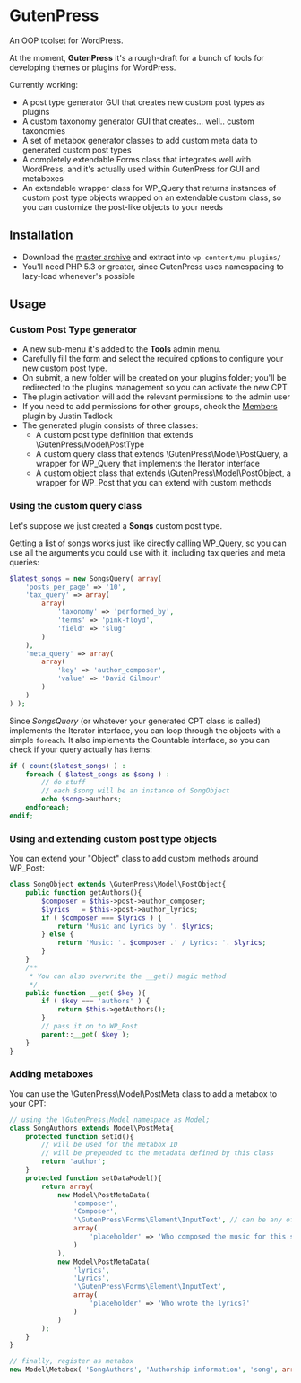 # GutenPress

An OOP toolset for WordPress.

At the moment, **GutenPress** it's a rough-draft for a bunch of tools for developing themes or plugins for WordPress.

Currently working:

* A post type generator GUI that creates new custom post types as plugins
* A custom taxonomy generator GUI that creates... well.. custom taxonomies
* A set of metabox generator classes to add custom meta data to generated custom post types
* A completely extendable Forms class that integrates well with WordPress, and it's actually used within GutenPress for GUI and metaboxes
* An extendable wrapper class for WP_Query that returns instances of custom post type objects wrapped on an extendable custom class, so you can customize the post-like objects to your needs

## Installation

* Download the [master archive](https://github.com/felipelavinz/GutenPress/archive/master.zip) and extract into `wp-content/mu-plugins/`
* You'll need PHP 5.3 or greater, since GutenPress uses namespacing to lazy-load whenever's possible

## Usage

### Custom Post Type generator

* A new sub-menu it's added to the **Tools** admin menu.
* Carefully fill the form and select the required options to configure your new custom post type.
* On submit, a new folder will be created on your plugins folder; you'll be redirected to the plugins management so you can activate the new CPT
* The plugin activation will add the relevant permissions to the admin user
* If you need to add permissions for other groups, check the [Members](http://wordpress.org/extend/plugins/members/) plugin by Justin Tadlock
* The generated plugin consists of three classes:
  * A custom post type definition that extends \GutenPress\Model\PostType
  * A custom query class that extends \GutenPress\Model\PostQuery, a wrapper for WP_Query that implements the Iterator interface
  * A custom object class that extends \GutenPress\Model\PostObject, a wrapper for WP_Post that you can extend with custom methods

### Using the custom query class

Let's suppose we just created a **Songs** custom post type.

Getting a list of songs works just like directly calling WP_Query, so you can use all the arguments you could use with it, including tax queries and meta queries:

```php
$latest_songs = new SongsQuery( array(
	'posts_per_page' => '10',
	'tax_query' => array(
		array(
			'taxonomy' => 'performed_by',
			'terms' => 'pink-floyd',
			'field' => 'slug'
		)
	),
	'meta_query' => array(
		array(
			'key' => 'author_composer',
			'value' => 'David Gilmour'
		)
	)
) );
```

Since *SongsQuery* (or whatever your generated CPT class is called) implements the Iterator interface, you can loop through the objects with a simple `foreach`. It also implements the Countable interface, so you can check if your query actually has items:

```php
if ( count($latest_songs) ) :
	foreach ( $latest_songs as $song ) :
		// do stuff
		// each $song will be an instance of SongObject
		echo $song->authors;
	endforeach;
endif;
```

### Using and extending custom post type objects

You can extend your "Object" class to add custom methods around WP_Post:

```php
class SongObject extends \GutenPress\Model\PostObject{
	public function getAuthors(){
		$composer = $this->post->author_composer;
		$lyrics   = $this->post->author_lyrics;
		if ( $composer === $lyrics ) {
			return 'Music and Lyrics by '. $lyrics;
		} else {
			return 'Music: '. $composer .' / Lyrics: '. $lyrics;
		}
	}
	/**
	 * You can also overwrite the __get() magic method
	 */
	public function __get( $key ){
		if ( $key === 'authors' ) {
			return $this->getAuthors();
		}
		// pass it on to WP_Post
		parent::__get( $key );
	}
}
```

### Adding metaboxes

You can use the \GutenPress\Model\PostMeta class to add a metabox to your CPT:

```php
// using the \GutenPress\Model namespace as Model;
class SongAuthors extends Model\PostMeta{
	protected function setId(){
		// will be used for the metabox ID
		// will be prepended to the metadata defined by this class
		return 'author';
	}
	protected function setDataModel(){
		return array(
			new Model\PostMetaData(
				'composer',
				'Composer',
				'\GutenPress\Forms\Element\InputText', // can be any of the Elements defined on the corresponding folder
				array(
					'placeholder' => 'Who composed the music for this song?'
				)
			),
			new Model\PostMetaData(
				'lyrics',
				'Lyrics',
				'\GutenPress\Forms\Element\InputText',
				array(
					'placeholder' => 'Who wrote the lyrics?'
				)
			)
		);
	}
}

// finally, register as metabox
new Model\Metabox( 'SongAuthors', 'Authorship information', 'song', array('priority' => 'high') );
```
